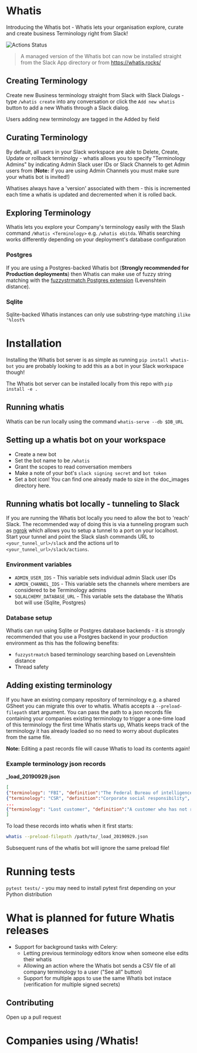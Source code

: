 # Whatis
Introducing the Whatis bot - Whatis lets your organisation explore, curate and create business Terminology right from Slack!

![Actions Status](https://github.com/wooddar/whatis/workflows/Tests/badge.svg)

> A managed version of the Whatis bot can now be installed straight from the Slack App directory or from https://whatis.rocks/  

## Creating Terminology
Create new Business terminology straight from Slack with Slack Dialogs - type `/whatis create` into any conversation or click the `Add new whatis` button to add a new Whatis through a Slack dialog.

Users adding new terminology are tagged in the Added by field

## Curating Terminology
By default, all users in your Slack workspace are able to Delete, Create, Update or rollback terminolgy - whatis allows you to specify "Terminology Admins" by indicating Admin Slack user IDs or Slack Channels to get Admin users from (**Note:** if you are using Admin Channels you must make sure your whatis bot is invited!)

Whatises always have a 'version' associated with them - this is incremented each time a whatis is updated and decremented when it is rolled back.

## Exploring Terminology
Whatis lets you explore your Company's terminology easily with the Slash command `/Whatis <Terminology>` e.g. `/whatis ebitda`. Whatis searching works differently depending on your deployment's database configuration

### Postgres
If you are using a Postgres-backed Whatis bot (**Strongly recommended for Production deployments**) then Whatis can make use of fuzzy string matching with the [fuzzystrmatch Postgres extension](https://www.postgresql.org/docs/9.1/fuzzystrmatch.html) (Levenshtein distance).


### Sqlite
Sqlite-backed Whatis instances can only use substring-type matching `ilike '%lost%`


# Installation 
Installing the Whatis bot server is as simple as running `pip install whatis-bot` you are probably looking to add this as a bot in your Slack workspace though!

The Whatis bot server can be installed locally from this repo with `pip install -e .`



## Running whatis
Whatis can be run locally using the command `whatis-serve --db $DB_URL`

## Setting up a whatis bot on your workspace
- Create a new bot
- Set the bot name to be `/whatis`
- Grant the scopes to read conversation members
- Make a note of your bot's `slack signing secret` and `bot token`
- Set a bot icon! You can find one already made to size in the doc_images directory here.

## Running whatis bot locally - tunneling to Slack
If you are running the Whatis bot locally you need to allow the bot to 'reach' Slack. The recommended way of doing this is via a tunneling program such as [ngrok](https://ngrok.com/) which allows you to setup a tunnel to a port on your localhost. Start your tunnel and point the Slack slash commands URL to `<your_tunnel_url>/slack` and the actions url to `<your_tunnel_url>/slack/actions`. 


### Environment variables
- `ADMIN_USER_IDS` - This variable sets individual admin Slack user IDs
- `ADMIN_CHANNEL_IDS` - This variable sets the channels where members are considered to be Terminology admins
- `SQLALCHEMY_DATABASE_URL` - This variable sets the database the Whatis bot will use {Sqlite, Postgres}

### Database setup
Whatis can run using Sqlite or Postgres database backends - it is strongly recommended that you use a Postgres backend in your production environment as this has the following benefits:

- `fuzzystrmatch` based terminology searching based on Levenshtein distance
- Thread safety  

## Adding existing terminology
If you have an existing company repository of terminology e.g. a shared GSheet you can migrate this over to whatis. Whatis accepts a `--preload-filepath` start argument. You can pass the path to a json records file containing your companies existing terminology to trigger a one-time load of this terminology the first time Whatis starts up, Whatis keeps track of the terminology it has already loaded so no need to worry about duplicates from the same file. 

**Note:** Editing a past records file will cause Whatis to load its contents again!

### Example terminology json records
**_load_20190929.json**
```json
[
{"terminology": "FBI", "definition":"The Federal Bureau of intelligence"},
{"terminology": "CSR", "definition":"Corporate social responsibility", "notes":"This is something we do by planting a tree every 6000 flights"},
...
{"terminology": "Lost customer", "definition":"A customer who has not requested new shoes in > 3 days", "links":"https://jira.com/issues/DE455"},
]
```

To load these records into whatis when it first starts:
```bash
whatis --preload-filepath /path/to/_load_20190929.json
```

Subsequent runs of the whatis bot will ignore the same preload file!

# Running tests 
`pytest tests/` - you may need to install pytest first depending on your Python distribution

# What is planned for future Whatis releases
- Support for background tasks with Celery:
    - Letting previous terminology editors know when someone else edits their whatis
    - Allowing an action where the Whatis bot sends a CSV file of all company terminology to a user ("See all" button)
    - Support for multiple apps to use the same Whatis bot instace (verification for multiple signed secrets)
    
## Contributing
Open up a pull request

# Companies using /Whatis!
